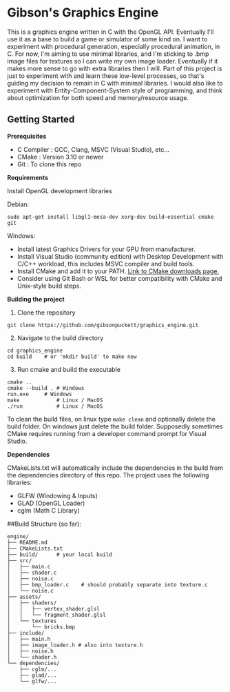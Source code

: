 # Gibson's Graphics Engine

This is a graphics engine written in C with the OpenGL API. Eventually I'll use it as a base to build a game or simulator of some kind on. I want to experiment with procedural generation, especially procedural animation, in C. For now, I'm aiming to use minimal libraries, and I'm sticking to .bmp image files for textures so I can write my own image loader. Eventually if it makes more sense to go with extra libraries then I will. Part of this project is just to experiment with and learn these low-level processes, so that's guiding my decision to remain in C with minimal libraries. I would also like to experiment with Entity-Component-System style of programming, and think about optimization for both speed and memory/resource usage.

## Getting Started

**Prerequisites**

* C Compiler : GCC, Clang, MSVC (Visual Studio), etc...
* CMake      : Version 3.10 or newer
* Git        : To clone this repo

**Requirements**

Install OpenGL development libraries

Debian:
```
sudo apt-get install libgl1-mesa-dev xorg-dev build-essential cmake git
```

Windows:
- Install latest Graphics Drivers for your GPU from manufacturer.
- Install Visual Studio (community edition) with Desktop Development with C/C++ workload, this includes MSVC compiler and build tools.
- Install CMake and add it to your PATH. [Link to CMake downloads page.](https://cmake.org/download/) 
- Consider using Git Bash or WSL for better compatibility with CMake and Unix-style build steps.

**Building the project**

1. Clone the repository
```
git clone https://github.com/gibsonpuckett/graphics_engine.git
```

2. Navigate to the build directory
```
cd graphics_engine
cd build	# or 'mkdir build' to make new 
```

3. Run cmake and build the executable
```
cmake ..
cmake --build . # Windows
run.exe 	# Windows
make  	        # Linux / MacOS
./run 	        # Linux / MacOS
```
To clean the build files, on linux type `make clean` and optionally delete the build folder. On windows just delete the build folder. Supposedly sometimes CMake requires running from a developer command prompt for Visual Studio.

**Dependencies**

CMakeLists.txt will automatically include the dependencies in the build from the dependencies directory of this repo. The project uses the following libraries:
* GLFW (Windowing & Inputs)
* GLAD (OpenGL Loader)
* cglm (Math C Library)

##Build Structure (so far):
```
engine/
├── README.md
├── CMakeLists.txt
├── build/		# your local build
├── src/
│   ├── main.c
│   ├── shader.c
│   ├── noise.c
│   ├── bmp_loader.c	# should probably separate into texture.c
│   └── noise.c
├── assets/
│   ├── shaders/
│   │   ├── vertex_shader.glsl
│   │   └── fragment_shader.glsl
│   └── textures
│       └── bricks.bmp
├── include/
│   ├── main.h
│   ├── image_loader.h # also into texture.h
│   ├── noise.h
│   └── shader.h
└── dependencies/
    ├── cglm/...
    ├── glad/...
    └── glfw/...
```

